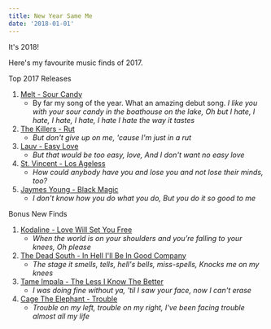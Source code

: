 ```yaml
---
title: New Year Same Me
date: '2018-01-01'
---
```


It's 2018!

Here's my favourite music finds of 2017.

Top 2017 Releases

1. [Melt - Sour Candy](https://www.youtube.com/watch?v=Z133wUm-WZ0)
    * By far my song of the year. What an amazing debut song. _I like you with your sour candy in the boathouse on the lake, Oh but I hate, I hate, I hate, I hate, I hate I hate the way it tastes_
2. [The Killers - Rut](https://www.youtube.com/watch?v=DLNCgfk-HMU)
    *  _But don't give up on me, 'cause I'm just in a rut_
3. [Lauv - Easy Love](https://www.youtube.com/watch?v=e2jMJV6UHWU)
    * _But that would be too easy, love, And I don't want no easy love_
4. [St. Vincent - Los Ageless](https://www.youtube.com/watch?v=h9TlaYxoOO8)
    * _How could anybody have you and lose you and not lose their minds, too?_
5. [Jaymes Young - Black Magic](https://www.youtube.com/watch?v=EOJVnT31oBw)
    * _I don't know how you do what you do, But you do it so good to me_


Bonus New Finds

1. [Kodaline - Love Will Set You Free](https://www.youtube.com/watch?v=YZCmCxB0x9M)
    * _When the world is on your shoulders and you’re falling to your knees, Oh please_
2. [The Dead South - In Hell I'll Be In Good Company](https://www.youtube.com/watch?v=B9FzVhw8_bY)
    * _The stage it smells, tells, hell's bells, miss-spells, Knocks me on my knees_
3. [Tame Impala - The Less I Know The Better](https://www.youtube.com/watch?v=sBzrzS1Ag_g)
    * _I was doing fine without ya, 'til I saw your face, now I can't erase_
4. [Cage The Elephant - Trouble](https://www.youtube.com/watch?v=lA-gGl6qihQ)
    * _Trouble on my left, trouble on my right, I've been facing trouble almost all my life_
